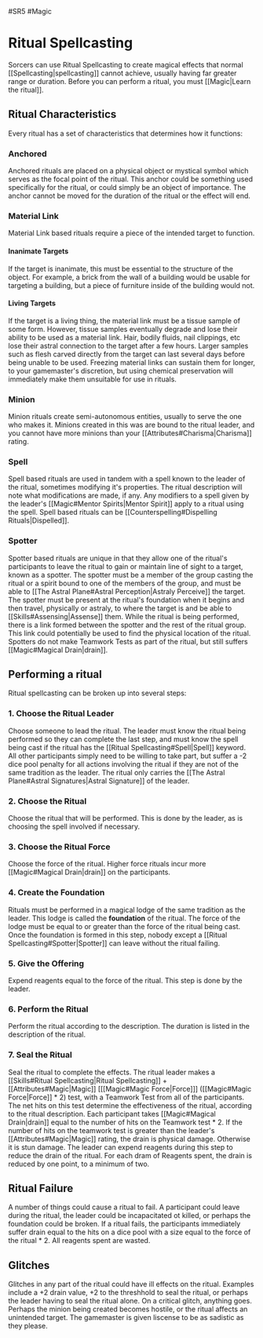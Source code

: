 #SR5 #Magic 
# Ritual Spellcasting
Sorcers can use Ritual Spellcasting to create magical effects that normal [[Spellcasting|spellcasting]] cannot achieve, usually having far greater range or duration. Before you can perform a ritual, you must [[Magic|Learn the ritual]].
## Ritual Characteristics
Every ritual has a set of characteristics that determines how it functions:
### Anchored
Anchored rituals are placed on a physical object or mystical symbol which serves as the focal point of the ritual. This anchor could be something used specifically for the ritual, or could simply be an object of importance. The anchor cannot be moved for the duration of the ritual or the effect will end.
### Material Link
Material Link based rituals require a piece of the intended target to function. 
#### Inanimate Targets
If the target is inanimate, this must be essential to the structure of the object. For example, a brick from the wall of a building would be usable for targeting a building, but a piece of furniture inside of the building would not.
#### Living Targets
If the target is a living thing, the material link must be a tissue sample of some form. However, tissue samples eventually degrade and lose their ability to be used as a material link. Hair, bodily fluids, nail clippings, etc lose their astral connection to the target after a few hours. Larger samples such as flesh carved directly from the target can last several days before being unable to be used.
Freezing material links can sustain them for longer, to your gamemaster's discretion, but using chemical preservation will immediately make them unsuitable for use in rituals.
### Minion
Minion rituals create semi-autonomous entities, usually to serve the one who makes it. Minions created in this was are bound to the ritual leader, and you cannot have more minions than your [[Attributes#Charisma|Charisma]] rating.
### Spell
Spell based rituals are used in tandem with a spell known to the leader of the ritual, sometimes modifying it's properties. The ritual description will note what modifications are made, if any. Any modifiers to a spell given by the leader's [[Magic#Mentor Spirits|Mentor Spirit]] apply to a ritual using the spell. Spell based rituals can be [[Counterspelling#Dispelling Rituals|Dispelled]].
### Spotter
Spotter based rituals are unique in that they allow one of the ritual's participants to leave the ritual to gain or maintain line of sight to a target, known as a spotter. The spotter must be a member of the group casting the ritual or a spirit bound to one of the members of the group, and must be able to [[The Astral Plane#Astral Perception|Astraly Perceive]] the target.
The spotter must be present at the ritual's foundation when it begins and then travel, physically or astraly, to where the target is and be able to [[Skills#Assensing|Assense]] them.
While the ritual is being performed, there is a link formed between the spotter and the rest of the ritual group. This link could potentially be used to find the physical location of the ritual.
Spotters do not make Teamwork Tests as part of the ritual, but still suffers [[Magic#Magical Drain|drain]].
## Performing a ritual
Ritual spellcasting can be broken up into several steps:
### 1. Choose the Ritual Leader
Choose someone to lead the ritual. The leader must know the ritual being performed so they can complete the last step, and must know the spell being cast if the ritual has the [[Ritual Spellcasting#Spell|Spell]] keyword. All other participants simply need to be willing to take part, but suffer a -2 dice pool penalty for all actions involving the ritual if they are not of the same tradition as the leader. The ritual only carries the [[The Astral Plane#Astral Signatures|Astral Signature]] of the leader.
### 2. Choose the Ritual
Choose the ritual that will be performed. This is done by the leader, as is choosing the spell involved if necessary.
### 3. Choose the Ritual Force
Choose the force of the ritual. Higher force rituals incur more [[Magic#Magical Drain|drain]] on the participants.
### 4. Create the Foundation
Rituals must be performed in a magical lodge of the same tradition as the leader. This lodge is called the **foundation** of the ritual. The force of the lodge must be equal to or greater than the force of the ritual being cast. Once the foundation is formed in this step, nobody except a [[Ritual Spellcasting#Spotter|Spotter]] can leave without the ritual failing.
### 5. Give the Offering
Expend reagents equal to the force of the ritual. This step is done by the leader.
### 6. Perform the Ritual
Perform the ritual according to the description. The duration is listed in the description of the ritual.
### 7. Seal the Ritual
Seal the ritual to complete the effects. The ritual leader makes a [[Skills#Ritual Spellcasting|Ritual Spellcasting]] + [[Attributes#Magic|Magic]] \[[[Magic#Magic Force|Force]]\] ([[Magic#Magic Force|Force]] \* 2) test, with a Teamwork Test from all of the participants. The net hits on this test determine the effectiveness of the ritual, according to the ritual description.
Each participant takes [[Magic#Magical Drain|drain]] equal to the number of hits on the Teamwork test \* 2. If the number of hits on the teamwork test is greater than the leader's [[Attributes#Magic|Magic]] rating, the drain is physical damage. Otherwise it is stun damage.
The leader can expend reagents during this step to reduce the drain of the ritual. For each dram of Reagents spent, the drain is reduced by one point, to a minimum of two.
## Ritual Failure
A number of things could cause a ritual to fail. A participant could leave during the ritual, the leader could be incapacitated ot killed, or perhaps the foundation could be broken. If a ritual fails, the participants immediately suffer drain equal to the hits on a dice pool with a size equal to the force of the ritual \* 2. All reagents spent are wasted.
## Glitches
Glitches in any part of the ritual could have ill effects on the ritual. Examples include a +2 drain value, +2 to the threshhold to seal the ritual, or perhaps the leader having to seal the ritual alone. On a critical glitch, anything goes. Perhaps the minion being created becomes hostile, or the ritual affects an unintended target. The gamemaster is given liscense to be as sadistic as they please. 